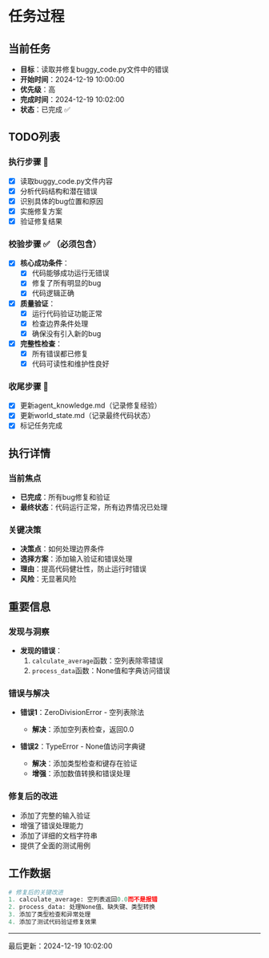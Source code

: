 # 任务过程

## 当前任务
- **目标**：读取并修复buggy_code.py文件中的错误
- **开始时间**：2024-12-19 10:00:00
- **优先级**：高
- **完成时间**：2024-12-19 10:02:00
- **状态**：已完成 ✅

## TODO列表
### 执行步骤 🔄
- [x] 读取buggy_code.py文件内容
- [x] 分析代码结构和潜在错误
- [x] 识别具体的bug位置和原因
- [x] 实施修复方案
- [x] 验证修复结果

### 校验步骤 ✅ （必须包含）
- [x] **核心成功条件**：
  - [x] 代码能够成功运行无错误
  - [x] 修复了所有明显的bug
  - [x] 代码逻辑正确
  
- [x] **质量验证**：
  - [x] 运行代码验证功能正常
  - [x] 检查边界条件处理
  - [x] 确保没有引入新的bug

- [x] **完整性检查**：
  - [x] 所有错误都已修复
  - [x] 代码可读性和维护性良好

### 收尾步骤 📝
- [x] 更新agent_knowledge.md（记录修复经验）
- [x] 更新world_state.md（记录最终代码状态）
- [x] 标记任务完成

## 执行详情
### 当前焦点
- **已完成**：所有bug修复和验证
- **最终状态**：代码运行正常，所有边界情况已处理

### 关键决策
- **决策点**：如何处理边界条件
- **选择方案**：添加输入验证和错误处理
- **理由**：提高代码健壮性，防止运行时错误
- **风险**：无显著风险

## 重要信息
### 发现与洞察
- **发现的错误**：
  1. `calculate_average`函数：空列表除零错误
  2. `process_data`函数：None值和字典访问错误

### 错误与解决
- **错误1**：ZeroDivisionError - 空列表除法
  - **解决**：添加空列表检查，返回0.0
  
- **错误2**：TypeError - None值访问字典键
  - **解决**：添加类型检查和键存在验证
  - **增强**：添加数值转换和错误处理

### 修复后的改进
- 添加了完整的输入验证
- 增强了错误处理能力
- 添加了详细的文档字符串
- 提供了全面的测试用例

## 工作数据
```python
# 修复后的关键改进
1. calculate_average: 空列表返回0.0而不是报错
2. process_data: 处理None值、缺失键、类型转换
3. 添加了类型检查和异常处理
4. 添加了测试代码验证修复效果
```

---
最后更新：2024-12-19 10:02:00